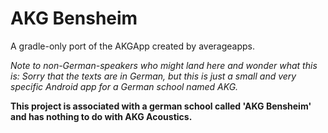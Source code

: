 # AKG Bensheim
A gradle-only port of the AKGApp created by averageapps.

*Note to non-German-speakers who might land here and wonder what this is:
Sorry that the texts are in German, but this is just a small and very specific Android app for a German school named AKG.*

**This project is associated with a german school called 'AKG Bensheim' and has nothing to do with AKG Acoustics.**
